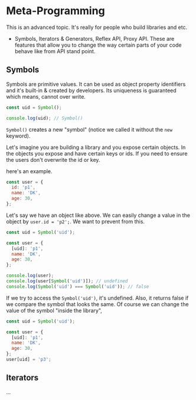 # Meta-Programming

This is an advanced topic. It's really for people who build libraries and etc.

- Symbols, Iterators & Generators, Reflex API, Proxy API.
These are features that allow you to change the way certain parts of your code behave like from API stand point. 

## Symbols
Symbols are primitive values. It can be used as object property identifiers and it's built-in & created by developers. Its uniqueness is guaranteed which means, cannot over write.

```javascript
const uid = Symbol();

console.log(uid); // Symbol()
```

`Symbol()` creates a new "symbol" (notice we called it without the `new` keyword).

Let's imagine you are building a library and you expose certain objects.
In the objects you expose and have certain keys or ids. If you need to ensure the users don't overwrite the id or key.

here's an example.

```javascript
const user = {
  id: 'p1',
  name: 'DK',
  age: 30,
};
```

Let's say we have an object like above. We can easily change a value in the object by `user.id = 'p2';`. We want to prevent from this.

```javascript
const uid = Symbol('uid');

const user = {
  [uid]: 'p1',
  name: 'DK',
  age: 30,
};

console.log(user);
console.log(user[Symbol('uid')]); // undefined
console.log(Symbol('uid') === Symbol('uid')); // false
```

If we try to access the `Symbol('uid')`, it's undefined.
Also, it returns false if we compare the symbol that looks the same.
Of course we can change the value of the symbol "inside the library",

```javascript
const uid = Symbol('uid');

const user = {
  [uid]: 'p1',
  name: 'DK',
  age: 30,
};
user[uid] = 'p3';
```

## Iterators

...
